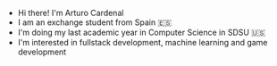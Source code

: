 - Hi there! I'm Arturo Cardenal
- I am an exchange student from Spain 🇪🇸
- I'm doing my last academic year in Computer Science in SDSU 🇺🇸
- I'm interested in fullstack development, machine learning and game development

<!--
**100432160/100432160** is a ✨ _special_ ✨ repository because its `README.md` (this file) appears on your GitHub profile.

Here are some ideas to get you started:

- 🔭 I’m currently working on ...
- 🌱 I’m currently learning ...
- 👯 I’m looking to collaborate on ...
- 🤔 I’m looking for help with ...
- 💬 Ask me about ...
- 📫 How to reach me: ...
- 😄 Pronouns: ...
- ⚡ Fun fact: ...
-->
